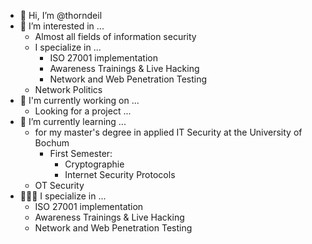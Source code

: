 - 👋 Hi, I’m @thorndeil
- 👀 I’m interested in ...
  - Almost all fields of information security
  - I specialize in ...
    - ISO 27001 implementation
    - Awareness Trainings & Live Hacking
    - Network and Web Penetration Testing
  - Network Politics
- 🔭 I'm currently working on ...
  - Looking for a project ...
- 🌱 I’m currently learning ...
  - for my master's degree in applied IT Security at the University of Bochum
    - First Semester:
      - Cryptographie
      - Internet Security Protocols
  - OT Security
- 👨🏻‍💻 I specialize in ...
  - ISO 27001 implementation
  - Awareness Trainings & Live Hacking
  - Network and Web Penetration Testing

<!---
thorndeil/thorndeil is a ✨ special ✨ repository because its `README.md` (this file) appears on your GitHub profile.
You can click the Preview link to take a look at your changes.
--->
